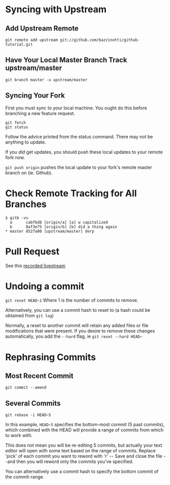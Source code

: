 # Syncing with Upstream
## Add Upstream Remote
`git remote add upstream git://github.com/bazzinotti/github-tutorial.git`
## Have Your Local Master Branch Track upstream/master
`git branch master -u upstream/master`
## Syncing Your Fork

First you must sync to your local machine. You ought do this before branching a new feature request.

```
git fetch
git status
```

Follow the advice printed from the status command. There may not be anything to update.

If you _did_ get updates, you should push these local updates to your remote fork now.

`git push origin` pushes the local update to your fork's remote master branch on (ie. Github).

# Check Remote Tracking for All Branches
```
$ gitb -vv
  a      cabf6d8 [origin/a] [a] w capitalized
  b      8af3e75 [origin/b] [b] did a thing again
* master 8527a00 [upstream/master] derp
```
# Pull Request
See this [recorded livestream](https://www.youtube.com/watch?v=wFck6txFeck&t=26m42s)
# Undoing a commit
`git reset HEAD~1` Where 1 is the number of commits to remove.

Alternatively, you can use a commit hash to reset to (a hash could be obtained from `git log`)

Normally, a reset to another commit will retain any added files or file modifications that were present. If you desire to remove these changes automatically, you add the `--hard` flag, ie `git reset --hard HEAD~`

# Rephrasing Commits

## Most Recent Commit
`git commit --amend`
## Several Commits
`git rebase -i HEAD~5` 

In this example, `HEAD~5` specifies the bottom-most commit (5 past commits), which combined with the HEAD will provide a range of commits from which to work with.

This does not mean you will be re-editing 5 commits, but actually your text editor will open with some text based on the range of commits. Replace 'pick' of each commit you want to reword with 'r' -- Save and close the file --and then you will reword only the commits you've specified.

You can alternatively use a commit hash to specify the bottom commit of the commit-range.